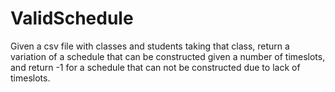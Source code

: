 # ValidSchedule
Given a csv file with classes and students taking that class, return a variation of a schedule that can be constructed given a number of timeslots, and return -1 for a schedule that can not be constructed due to lack of timeslots. 
